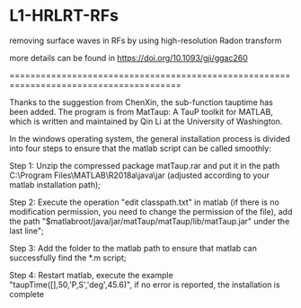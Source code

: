 # L1-HRLRT-RFs

removing surface waves in RFs by using high-resolution Radon transform

more details can be found in https://doi.org/10.1093/gji/ggac260

=======================================================================================

Thanks to the suggestion from ChenXin, the sub-function tauptime has been added. The program is from MatTaup: A TauP toolkit for MATLAB, which is written and maintained by Qin Li at the University of Washington. 

In the windows operating system, the general installation process is divided into four steps to ensure that the matlab script can be called smoothly:

Step 1: Unzip the compressed package matTaup.rar and put it in the path C:\Program Files\MATLAB\R2018a\java\jar (adjusted according to your matlab installation path);

Step 2: Execute the operation "edit classpath.txt" in matlab (if there is no modification permission, you need to change the permission of the file), add the path
"$matlabroot/java/jar/matTaup/matTaup/lib/matTaup.jar" under the last line";

Step 3: Add the folder to the matlab path to ensure that matlab can successfully find the *.m script;

Step 4: Restart matlab, execute the example "taupTime([],50,'P,S','deg',45.6)", if no error is reported, the installation is complete
